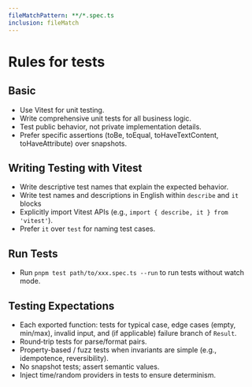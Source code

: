 ```yaml
---
fileMatchPattern: **/*.spec.ts
inclusion: fileMatch
---
```

# Rules for tests

## Basic

- Use Vitest for unit testing.
- Write comprehensive unit tests for all business logic.
- Test public behavior, not private implementation details.
- Prefer specific assertions (toBe, toEqual, toHaveTextContent, toHaveAttribute) over snapshots.

## Writing Testing with Vitest

- Write descriptive test names that explain the expected behavior.
- Write test names and descriptions in English within `describe` and `it` blocks
- Explicitly import Vitest APIs (e.g., `import { describe, it } from 'vitest'`).
- Prefer `it` over `test` for naming test cases.

## Run Tests

- Run `pnpm test path/to/xxx.spec.ts --run` to run tests without watch mode.

## Testing Expectations

- Each exported function: tests for typical case, edge cases (empty, min/max), invalid input, and (if applicable) failure branch of `Result`.
- Round‑trip tests for parse/format pairs.
- Property-based / fuzz tests when invariants are simple (e.g., idempotence, reversibility).
- No snapshot tests; assert semantic values.
- Inject time/random providers in tests to ensure determinism.
